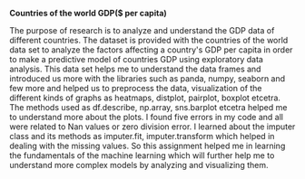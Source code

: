 **Countries of the world GDP($ per capita)**


The purpose of research is to analyze and understand the GDP data of different countries. The dataset is provided with the countries of the world data set to analyze the factors affecting a country's GDP per capita in order to make a predictive model of countries GDP using exploratory data analysis. This data set helps me to understand the data frames and introduced us more with the libraries such as panda, numpy, seaborn and few more and helped us to preprocess the data, visualization of the different kinds of graphs as heatmaps, distplot, pairplot, boxplot etcetra. The methods used as df.describe, np.array, sns.barplot etcetra helped me to understand more about the plots. I found five errors in my code and all were related to Nan values or zero division error. I learned about the imputer class and its methods as imputer.fit, imputer.transform which helped in dealing with the missing values. So this assignment helped me in learning the fundamentals of the machine learning which will further help me to understand more complex models by analyzing and visualizing them.
